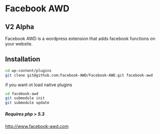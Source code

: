 Facebook AWD
=========

V2 Alpha
----

Facebook AWD is a wordpress extension that adds facebook functions on your website.

Installation
--------------

```sh
cd wp-content/plugins
git clone git@github.com:Facebook-AWD/Facebook-AWD.git facebook-awd

```
if you want ot load native plugins

```sh
cd facebook-awd
git submodule init
git submodule update
```


##### Requires php > 5.3

http://www.facebook-awd.com